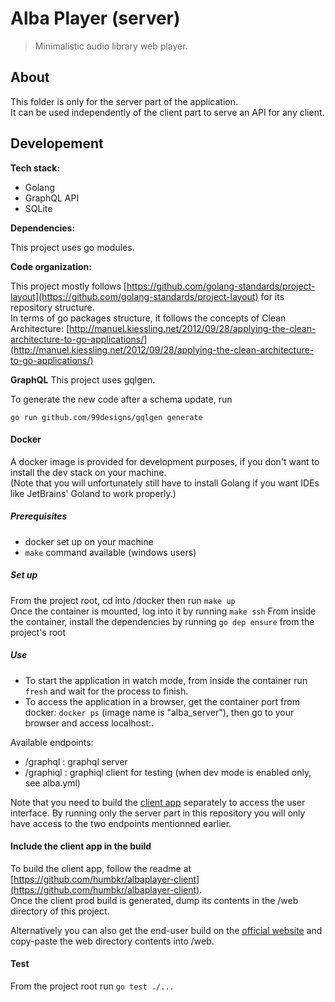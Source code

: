 # Alba Player (server)
> Minimalistic audio library web player.

## About
This folder is only for the server part of the application.  
It can be used independently of the client part to serve an API for any client.

## Developement

**Tech stack:**
- Golang
- GraphQL API
- SQLite

**Dependencies:**   

This project uses go modules.

**Code organization:**   

This project mostly follows [https://github.com/golang-standards/project-layout](https://github.com/golang-standards/project-layout) for its repository structure.   
In terms of go packages structure, it follows the concepts of Clean Architecture: 
[http://manuel.kiessling.net/2012/09/28/applying-the-clean-architecture-to-go-applications/](http://manuel.kiessling.net/2012/09/28/applying-the-clean-architecture-to-go-applications/)

**GraphQL**
This project uses gqlgen.

To generate the new code after a schema update, run
```shell
go run github.com/99designs/gqlgen generate
```

#### Docker

A docker image is provided for development purposes, if you don't want to install the dev stack on your machine.   
(Note that you will unfortunately still have to install Golang if you want IDEs like JetBrains' Goland to work 
properly.)

##### Prerequisites
- docker set up on your machine
- ``make`` command available (windows users)

##### Set up
From the project root, cd into /docker then run ``make up``  
Once the container is mounted, log into it by running ``make ssh``
From inside the container, install the dependencies by running ```go dep ensure``` from the project's root

##### Use
- To start the application in watch mode, from inside the container run ``fresh`` and wait for the process to finish.
- To access the application in a browser, get the container port from docker: ``docker ps`` (image name is "alba_server"), then go to your browser and
access localhost:<port>.

Available endpoints:
- /graphql : graphql server
- /graphiql : graphiql client for testing (when dev mode is enabled only, see alba.yml)

Note that you need to build the [client app](https://github.com/humbkr/albaplayer-client) separately to access the user interface. By running only the server part
in this repository you will only have access to the two endpoints mentionned earlier.   

#### Include the client app in the build
To build the client app, follow the readme at [https://github.com/humbkr/albaplayer-client](https://github.com/humbkr/albaplayer-client).   
Once the client prod build is generated, dump its contents in the /web directory of this project.

Alternatively you can also get the end-user build on the [official website](https://albaplayer.com) and copy-paste the web directory contents into /web.

#### Test
From the project root run ``go test ./...``
